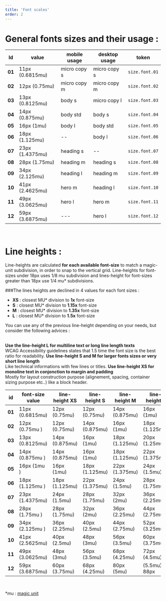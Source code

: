 ```yaml
---
title: 'Font scales'
order: 2
---
```


# General fonts sizes and their usage :

<pattern path="src/patterns/--font-scale/font-scale"></pattern>

| Id     | value           | mobile usage | desktop usage | token          |
| ------ | --------------- | ------------ | ------------- | -------------- |
| **01** | 11px (0.6815mu) | micro copy s | micro copy s  | `size.font.01` |
| **02** | 12px (0.75mu)   | micro copy m | micro copy m  | `size.font.02` |
| **03** | 13px (0.8125mu) | body s       | micro copy l  | `size.font.03` |
| **04** | 14px (0.875mu)  | body std     | body s        | `size.font.04` |
| **05** | 16px (1mu)      | body l       | body std      | `size.font.05` |
| **06** | 18px (1.125mu)  | --           | body l        | `size.font.06` |
| **07** | 23px (1.4375mu) | heading s    | --            | `size.font.07` |
| **08** | 28px (1.75mu)   | heading m    | heading s     | `size.font.08` |
| **09** | 34px (2.125mu)  | heading l    | heading m     | `size.font.09` |
| **10** | 41px (2.4625mu) | hero m       | heading l     | `size.font.10` |
| **11** | 49px (3.0625mu) | hero l       | hero m        | `size.font.11` |
| **12** | 59px (3.6875mu) | ---          | hero l        | `size.font.12` |

<br>

# Line heights :

Line-heights are calculated **for each available font-size** to match a magic-unit subdivision, in order to snap to the vertical grid. Line-heights for font-sizes under 18px uses 1/8 mu subdivision and lines-height for font-sizes greater than 18px use 1/4 mu\* subdivisions.

###The lines heights are declined in 4 values for each font sizes :

- **XS** : closest MU\* division to **1x** font-size
- **S** : closest MU\* division to **1.15x** font-size
- **M** : closest MU\* division to **1.35x** font-size
- **L** : closest MU\* division to **1.5x** font-size

You can use any of the previous line-height depending on your needs, but consider the following advices :

<br>

<hintitem>
    <b>Use the line-height L for multiline text or long line length texts</b><br>
    WCAG Accessibility guidelines states that 1.5 time the font size is the best ratio for readability.
</hintitem>
<hintitem>
    <b>Use line-height S and M for larger fonts sizes or very short line length</b><br>
    Like technical informations with few lines or titles.
</hintitem>
<hintitem>
    <b>Use line-height XS for monoline text in conjonction to margin and padding</b><br>
    Mostly for layout construction purpose (alignement, spacing, container sizing purpose etc..) like a block header.
</hintitem>

<br>

<pattern path="src/patterns/--font-line-heights/font-line-heights"></pattern>

| id     | font-size value | line-height XS | line-height S  | line-height M  | line-height L  | tokens                    |
| ------ | --------------- | -------------- | -------------- | -------------- | -------------- | ------------------------- |
| **01** | 11px (0.6815mu) | 12px (0.75mu)  | 12px (0.75mu)  | 14px (0.875mu) | 16px (1mu)     | `size.line.01.(xs,s,m,l)` |
| **02** | 12px (0.75mu )  | 12px (0.75mu)  | 14px (0.875mu) | 16px (1mu)     | 18px (1.125mu) | `size.line.02.(xs,s,m,l)` |
| **03** | 13px (0.8125mu) | 14px (0.875mu) | 16px (1mu)     | 18px (1.125mu) | 20px (1.25mu)  | `size.line.03.(xs,s,m,l)` |
| **04** | 14px (0.875mu ) | 14px (0.875mu) | 16px (1mu)     | 18px (1.125mu) | 22px (1.375mu) | `size.line.04.(xs,s,m,l)` |
| **05** | 16px (1mu )     | 16px (1mu)     | 18px (1.125mu) | 22px (1.375mu) | 24px (1.5mu)   | `size.line.05.(xs,s,m,l)` |
| **06** | 18px (1.125mu ) | 18px (1.125mu) | 22px (1.375mu) | 24px (1.5mu)   | 28px (1.75mu)  | `size.line.06.(xs,s,m,l)` |
| **07** | 23px (1.4375mu) | 24px (1.5mu)   | 28px (1.75mu)  | 32px (2mu)     | 36px (2.25mu)  | `size.line.07.(xs,s,m,l)` |
| **08** | 28px (1.75mu )  | 28px (1.75mu)  | 32px (2mu)     | 36px (2.25mu)  | 44px (2.75mu)  | `size.line.08.(xs,s,m,l)` |
| **09** | 34px (2.125mu ) | 36px (2.25mu)  | 40px (2.5mu)   | 44px (2.75mu)  | 52px (3.25mu)  | `size.line.09.(xs,s,m,l)` |
| **10** | 41px (2.5625mu) | 40px (2.5mu)   | 48px (3mu)     | 56px (3.5mu)   | 60px (3.75mu)  | `size.line.10.(xs,s,m,l)` |
| **11** | 49px (3.0625mu) | 48px (3mu)     | 56px (3.5mu)   | 68px (4.25mu)  | 72px (4.5mu)   | `size.line.11.(xs,s,m,l)` |
| **12** | 59px (3.6875mu) | 60px (3.75mu)  | 68px (4.25mu)  | 80px (5mu)     | (5.5mu) 88px   | `size.line.12.(xs,s,m,l)` |

<br>

\*mu : [magic unit](/Foundations/magicUnit/)
